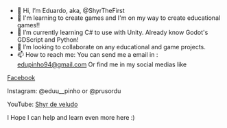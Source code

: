 - 👋 Hi, I’m Eduardo, aka, @ShyrTheFirst
- 👀 I'm learning to create games and I'm on my way to create educational games!!
- 🌱 I’m currently learning C# to use with Unity. Already know Godot's GDScript and Python!
- 💞️ I’m looking to collaborate on any educational and game projects. 
- 📫 How to reach me:
You can send me a email in : edupinho94@gmail.com
Or find me in my social medias like

[Facebook](https://m.facebook.com/DuLuftShyr)

Instagram: @eduu__pinho or @prusordu

YouTube: [Shyr de veludo](https://www.youtube.com/@shyrdeveludo6787)


I Hope I can help and learn even more here :)
